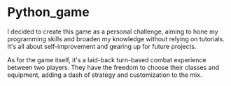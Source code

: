 ﻿# Python_game


I decided to create this game as a personal challenge, aiming to hone my programming skills and broaden my knowledge without relying on tutorials. It's all about self-improvement and gearing up for future projects.

As for the game itself, it's a laid-back turn-based combat experience between two players. They have the freedom to choose their classes and equipment, adding a dash of strategy and customization to the mix.
